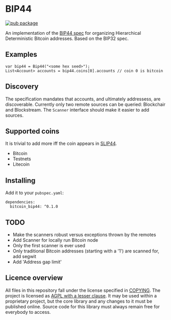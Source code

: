 # BIP44

[![pub package](https://img.shields.io/pub/v/bitcoin_bip44.svg)](https://pub.dartlang.org/packages/bitcoin_bip44)

An implementation of the [BIP44 spec] for organizing Hierarchical Deterministic Bitcoin
addresses. Based on the BIP32 spec.

## Examples

```
var bip44 = Bip44("<some hex seed>");
List<Account> accounts = bip44.coins[0].accounts // coin 0 is bitcoin
```

## Discovery

The specification mandates that accounts, and ultimately addressess, are 
discoverable. Currently only two remote sources can be queried: Blockchair and 
Blockstream. The `Scanner` interface should make it easier to add sources.

## Supported coins

It is trivial to add more iff the coin appears in [SLIP44](https://github.com/satoshilabs/slips/blob/master/slip-0044.md).

- Bitcoin
- Testnets
- Litecoin

## Installing

Add it to your `pubspec.yaml`:

```
dependencies:
  bitcoin_bip44: ^0.1.0
```

## TODO

- Make the scanners robust versus exceptions thrown by the remotes
- Add Scanner for locally run Bitcoin node
- Only the first scanner is ever used
- Only traditional Bitcoin addresses (starting with a '1') are scanned for, 
  add segwit
- Add 'Address gap limit'

## Licence overview

All files in this repository fall under the license specified in 
[COPYING](COPYING). The project is licensed as [AGPL with a lesser 
clause](https://www.gnu.org/licenses/agpl-3.0.en.html). It may be used within a 
proprietary project, but the core library and any changes to it must be 
published online. Source code for this library must always remain free for 
everybody to access.

[BIP44 spec]: https://github.com/bitcoin/bips/blob/master/bip-0044.mediawiki
